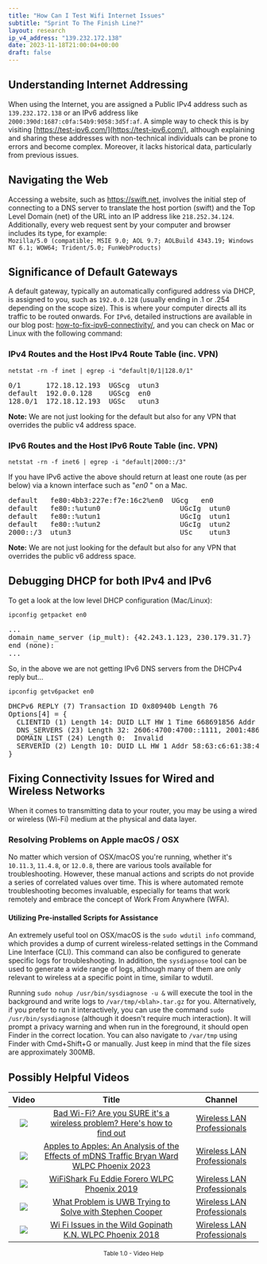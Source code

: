 ```yaml
---
title: "How Can I Test Wifi Internet Issues"
subtitle: "Sprint To The Finish Line?"
layout: research
ip_v4_address: "139.232.172.138"
date: 2023-11-18T21:00:04+00:00
draft: false
---
```


## Understanding Internet Addressing

When using the Internet, you are assigned a Public IPv4 address such as ```139.232.172.138``` or an IPv6 address like ```2000:390d:1687:c0fa:54b9:9058:3d5f:af```. A simple way to check this is by visiting [https://test-ipv6.com/](https://test-ipv6.com/), although explaining and sharing these addresses with non-technical individuals can be prone to errors and become complex. Moreover, it lacks historical data, particularly from previous issues.
## Navigating the Web

Accessing a website, such as https://swift.net, involves the initial step of connecting to a DNS server to translate the host portion (swift) and the Top Level Domain (net) of the URL into an IP address like ```218.252.34.124```. Additionally, every web request sent by your computer and browser includes its type, for example: <br>```Mozilla/5.0 (compatible; MSIE 9.0; AOL 9.7; AOLBuild 4343.19; Windows NT 6.1; WOW64; Trident/5.0; FunWebProducts)```
## Significance of Default Gateways

A default gateway, typically an automatically configured address via DHCP, is assigned to you, such as ```192.0.0.128``` (usually ending in .1 or .254 depending on the scope size). This is where your computer directs all its traffic to be routed onwards. For ```IPv6```, detailed instructions are available in our blog post: [how-to-fix-ipv6-connectivity/](/blog/how-to-fix-ipv6-connectivity/), and you can check on Mac or Linux with the following command:
### IPv4 Routes and the Host IPv4 Route Table (inc. VPN)
```netstat -rn -f inet | egrep -i "default|0/1|128.0/1"```

<pre>
0/1      172.18.12.193  UGScg  utun3
default  192.0.0.128    UGScg  en0
128.0/1  172.18.12.193  UGSc   utun3</pre>

**Note:** We are not just looking for the default but also for any VPN that overrides the public v4 address space.

### IPv6 Routes and the Host IPv6 Route Table (inc. VPN)
```netstat -rn -f inet6 | egrep -i "default|2000::/3"```

If you have IPv6 active the above should return at least one route (as per below) via a known interface such as "_en0_ " on a Mac. 

<pre>
default   fe80:4bb3:227e:f7e:16c2%en0  UGcg   en0
default   fe80::%utun0                   UGcIg  utun0
default   fe80::%utun1                   UGcIg  utun1
default   fe80::%utun2                   UGcIg  utun2
2000::/3  utun3                          USc    utun3</pre>

**Note:** We are not just looking for the default but also for any VPN that overrides the public v6 address space.
<br>

## Debugging DHCP for both IPv4 and IPv6

To get a look at the low level DHCP configuration (Mac/Linux): 

```ipconfig getpacket en0```

<pre>
...
domain_name_server (ip_mult): {42.243.1.123, 230.179.31.7}
end (none):
...</pre>

So, in the above we are not getting IPv6 DNS servers from the DHCPv4 reply but...

```ipconfig getv6packet en0```

<pre>
DHCPv6 REPLY (7) Transaction ID 0x80940b Length 76
Options[4] = {
  CLIENTID (1) Length 14: DUID LLT HW 1 Time 668691856 Addr 1c:94:84:83:52:b8
  DNS_SERVERS (23) Length 32: 2606:4700:4700::1111, 2001:4860:4860::8844
  DOMAIN_LIST (24) Length 0:  Invalid
  SERVERID (2) Length 10: DUID LL HW 1 Addr 58:63:c6:61:38:48
}</pre>




## Fixing Connectivity Issues for Wired and Wireless Networks
When it comes to transmitting data to your router, you may be using a wired or wireless (Wi-Fi) medium at the physical and data layer. 
### Resolving Problems on Apple macOS / OSX
No matter which version of OSX/macOS you're running, whether it's `10.11.3`, `11.4.8`, or `12.0.8`, there are various tools available for troubleshooting. However, these manual actions and scripts do not provide a series of correlated values over time. This is where automated remote troubleshooting becomes invaluable, especially for teams that work remotely and embrace the concept of Work From Anywhere (WFA).
#### Utilizing Pre-installed Scripts for Assistance
An extremely useful tool on OSX/macOS is the `sudo wdutil info` command, which provides a dump of current wireless-related settings in the Command Line Interface (CLI). This command can also be configured to generate specific logs for troubleshooting. In addition, the `sysdiagnose` tool can be used to generate a wide range of logs, although many of them are only relevant to wireless at a specific point in time, similar to wdutil.

Running `sudo nohup /usr/bin/sysdiagnose -u &` will execute the tool in the background and write logs to `/var/tmp/<blah>.tar.gz` for you. Alternatively, if you prefer to run it interactively, you can use the command `sudo /usr/bin/sysdiagnose` (although it doesn't require much interaction). It will prompt a privacy warning and when run in the foreground, it should open Finder in the correct location. You can also navigate to `/var/tmp` using Finder with Cmd+Shift+G or manually. Just keep in mind that the file sizes are approximately 300MB.
## Possibly Helpful Videos

<link href="/plugins/lity/css/lity.min.css" rel="stylesheet">
<script src="/plugins/lity/js/lity.min.js"></script>
<div class="table1-start"></div>

|Video | Title | Channel |
| :---: | :---: | :---: |
|<a href="https://www.youtube.com/watch?v=1G4qihqHZJ0" data-lity><img src="https://i.ytimg.com/vi/1G4qihqHZJ0/default.jpg" class="img-fluid"></a>|<a href="https://www.youtube.com/watch?v=1G4qihqHZJ0" data-lity>Bad Wi-Fi? Are you SURE it&#39;s a wireless problem? Here&#39;s how to find out</a>|<a target="_blank" href="https://www.youtube.com/channel/UCIzBSS46vcqhwmBZ7ZpY-yg" >Wireless LAN Professionals</a>|
|<a href="https://www.youtube.com/watch?v=miRV8qDOKBE" data-lity><img src="https://i.ytimg.com/vi/miRV8qDOKBE/default.jpg" class="img-fluid"></a>|<a href="https://www.youtube.com/watch?v=miRV8qDOKBE" data-lity>Apples to Apples: An Analysis of the Effects of mDNS Traffic   Bryan Ward   WLPC Phoenix 2023</a>|<a target="_blank" href="https://www.youtube.com/channel/UCIzBSS46vcqhwmBZ7ZpY-yg" >Wireless LAN Professionals</a>|
|<a href="https://www.youtube.com/watch?v=5sSjGo2DZHc" data-lity><img src="https://i.ytimg.com/vi/5sSjGo2DZHc/default.jpg" class="img-fluid"></a>|<a href="https://www.youtube.com/watch?v=5sSjGo2DZHc" data-lity>WiFiShark Fu   Eddie Forero   WLPC Phoenix 2019</a>|<a target="_blank" href="https://www.youtube.com/channel/UCIzBSS46vcqhwmBZ7ZpY-yg" >Wireless LAN Professionals</a>|
|<a href="https://www.youtube.com/watch?v=zq5WOz06k_k" data-lity><img src="https://i.ytimg.com/vi/zq5WOz06k_k/default.jpg" class="img-fluid"></a>|<a href="https://www.youtube.com/watch?v=zq5WOz06k_k" data-lity>What Problem is UWB Trying to Solve with Stephen Cooper</a>|<a target="_blank" href="https://www.youtube.com/channel/UCIzBSS46vcqhwmBZ7ZpY-yg" >Wireless LAN Professionals</a>|
|<a href="https://www.youtube.com/watch?v=XIgyJ0f8Zl4" data-lity><img src="https://i.ytimg.com/vi/XIgyJ0f8Zl4/default.jpg" class="img-fluid"></a>|<a href="https://www.youtube.com/watch?v=XIgyJ0f8Zl4" data-lity>Wi Fi Issues in the Wild   Gopinath K.N.   WLPC Phoenix 2018</a>|<a target="_blank" href="https://www.youtube.com/channel/UCIzBSS46vcqhwmBZ7ZpY-yg" >Wireless LAN Professionals</a>|

<center><small>Table 1.0 - Video Help</small></center>
 <br>
<div class="table1-end"></div>
<script type="text/javascript">
(function() {
    $('div.table1-start').nextUntil('div.table1-end', 'table').addClass('table thead-dark table-striped table-responsive rounded').attr('id', 't1');
    $('#t1').find('thead').addClass('thead-dark');
})();
</script>

